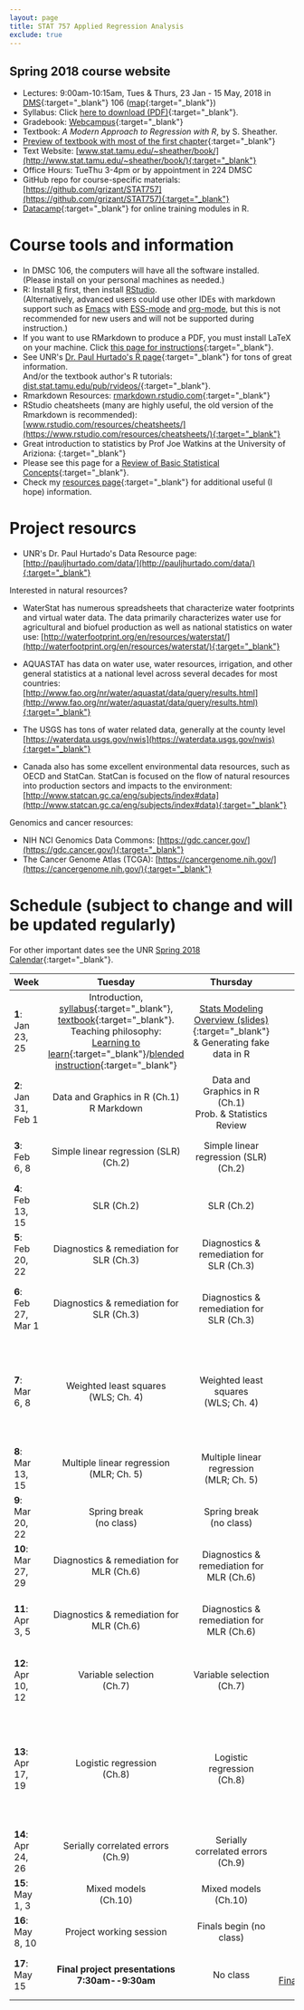 ```yaml
---
layout: page
title: STAT 757 Applied Regression Analysis
exclude: true
---
```


## Spring 2018 course website

- Lectures: 9:00am-10:15am, Tues & Thurs, 23 Jan - 15 May, 2018 in [DMS](http://www.unr.edu/around-campus/facilities/davidson){:target="_blank"} 106 ([map](https://www.google.com/maps/place/Davidson+Mathematics+%26+Science+Center,+Reno,+NV+89557){:target="_blank"})
- Syllabus: Click [here to download (PDF)](STAT_757_syllabus_Spring2018_Schissler.pdf){:target="_blank"}.
- Gradebook: [Webcampus](http://tlt.unr.edu/materials/login-canvas.html){:target="_blank"}
- Textbook: *A Modern Approach to Regression with R*, by S. Sheather.
- [Preview of textbook with most of the first chapter](https://books.google.com/books?id=zS3Jiyxqr98C&printsec=copyright#v=onepage&q&f=false){:target="_blank"}
- Text Website: [www.stat.tamu.edu/~sheather/book/](http://www.stat.tamu.edu/~sheather/book/){:target="_blank"}
- Office Hours: TueThu 3-4pm or by appointment in 224 DMSC
- GitHub repo for course-specific materials: [https://github.com/grizant/STAT757](https://github.com/grizant/STAT757){:target="_blank"}
- [Datacamp](https://www.datacamp.com/){:target="_blank"} for online training modules in R.

# Course tools and information
- In DMSC 106, the computers will have all the software installed.<br/>(Please install on your personal machines as needed.)
- R: Install [R](http://www.r-project.org/) first, then install [RStudio](http://www.rstudio.com/).<br/>(Alternatively, advanced users could use other IDEs with markdown support such as [Emacs](https://www.gnu.org/software/emacs/) with [ESS-mode](https://ess.r-project.org/) and [org-mode](https://orgmode.org/), but this is not recommended for new users and will not be supported during instruction.)
- If you want to use RMarkdown to produce a PDF, you must install LaTeX on your machine. Click [this page for instructions](http://www.pauljhurtado.com/latex/){:target="_blank"}.
- See UNR's [Dr. Paul Hurtado's R page](http://www.pauljhurtado.com/R/){:target="_blank"} for tons of great information. <br/> And/or the textbook author's R tutorials: [dist.stat.tamu.edu/pub/rvideos/](http://dist.stat.tamu.edu/pub/rvideos/){:target="_blank"}.
- Rmarkdown Resources: [rmarkdown.rstudio.com](http://rmarkdown.rstudio.com){:target="_blank"}
- RStudio cheatsheets (many are highly useful, the old version of the Rmarkdown is recommended): [www.rstudio.com/resources/cheatsheets/](https://www.rstudio.com/resources/cheatsheets/){:target="_blank"}
- Great introduction to statistics by Prof Joe Watkins at the University of Ariziona: [](http://math.arizona.edu/~jwatkins/math363s17.htm){:target="_blank"}
- Please see this page for a [Review of Basic Statistical Concepts](https://onlinecourses.science.psu.edu/statprogram/review_of_basic_statistics){:target="_blank"}.
- Check my [resources page](/resources/){:target="_blank"} for additional useful (I hope) information.

# Project resourcs

- UNR's Dr. Paul Hurtado's Data Resource page:[http://pauljhurtado.com/data/](http://pauljhurtado.com/data/){:target="_blank"}

Interested in natural resources?

- WaterStat has numerous spreadsheets that characterize water footprints and virtual water data. The data primarily characterizes water use for agricultural and biofuel production as well as national statistics on water use:
[http://waterfootprint.org/en/resources/waterstat/](http://waterfootprint.org/en/resources/waterstat/){:target="_blank"}

- AQUASTAT has data on water use, water resources, irrigation, and other general statistics at a national level across several decades for most countries:
[http://www.fao.org/nr/water/aquastat/data/query/results.html](http://www.fao.org/nr/water/aquastat/data/query/results.html){:target="_blank"}

- The USGS has tons of water related data, generally at the county level
[https://waterdata.usgs.gov/nwis](https://waterdata.usgs.gov/nwis){:target="_blank"}

- Canada also has some excellent environmental data resources, such as OECD and StatCan. StatCan is focused on the flow of natural resources into production sectors and impacts to the environment: 
[http://www.statcan.gc.ca/eng/subjects/index#data](http://www.statcan.gc.ca/eng/subjects/index#data){:target="_blank"}

Genomics and cancer resources:

- NIH NCI Genomics Data Commons: [https://gdc.cancer.gov/](https://gdc.cancer.gov/){:target="_blank"}
- The Cancer Genome Atlas (TCGA): [https://cancergenome.nih.gov/](https://cancergenome.nih.gov/){:target="_blank"}

# Schedule (subject to change and will be updated regularly)
For other important dates see the UNR [Spring 2018 Calendar](https://www.unr.edu/academic-central/academic-resources/academic-calendar#Spring2018){:target="_blank"}.

| Week | Tuesday | Thursday| Notes & materials |
|---|:---:|:---:|---:|
| **1**: Jan 23, 25 | Introduction, [syllabus](STAT_757_syllabus_Spring2018_Schissler.pdf){:target="_blank"}, [textbook](http://www.stat.tamu.edu/~sheather/book/){:target="_blank"}. <br/> Teaching philosophy:<br/>[Learning to learn](http://academicaffairs.arizona.edu/learning2learn){:target="_blank"}/[blended instruction](https://www.youtube.com/watch?v=paQCE58334M){:target="_blank"}| [Stats Modeling Overview (slides)](stats_modeling_overview.pdf){:target="_blank"}<br/>& Generating fake data in R| [Prob-distributions.pdf](/resources/prob-distributions.pdf){:target="_blank"}<br/>[Assignment1.Rmd](STAT_757_Assignment1.Rmd){:target="_blank"}<br/>[Assignment1.pdf](STAT_757_Assignment1.pdf){:target="_blank"}|
| **2**: Jan 31, Feb 1 | Data and Graphics in R (Ch.1) <br/> R Markdown <br/> | Data and Graphics in R (Ch.1) <br/>Prob. & Statistics Review|**Assignment1_DUE_2/4/18_by_midnight**|
| **3**: Feb 6, 8 | Simple linear regression (SLR) <br/> (Ch.2) <br/> | Simple linear regression (SLR) <br/> (Ch.2) <br/> |Assignment1_solutions:[.Rmd ](STAT_757_Assignment1_solutions.rmd){:target="_blank"}[.pdf](STAT_757_Assignment1_solutions.pdf){:target="_blank"}<br/>[indicators_v2.txt](indicators_v2.txt){:target="_blank"}<br/> [Chapter2_Sheather.R](Chapter2_Sheather.R){:target="_blank"} |
| **4**: Feb 13, 15 | <br/> SLR (Ch.2) <br/> <br/> | <br/> SLR (Ch.2) <br/> <br/>  |[Assignment2.Rmd](STAT_757_Assignment2.Rmd){:target="_blank"}<br/>[Assignment2.pdf](STAT_757_Assignment2.pdf){:target="_blank"}<br/>(**UPDATED 2/13/18**)|
| **5**: Feb 20, 22 | Diagnostics & remediation for<br/> SLR (Ch.3)   | Diagnostics & remediation for <br/> SLR (Ch.3) <br/> |**Assignment2_DUE_2/25/18_by_midnight** <br/> Assignment2_solutions:[.Rmd ](STAT_757_Assignment2_solutions.Rmd){:target="_blank"}[.pdf](STAT_757_Assignment2_solutions.pdf){:target="_blank"}||
| **6**: Feb 27, Mar 1 | Diagnostics & remediation for<br/> SLR (Ch.3) <br/> | Diagnostics & remediation for<br/> SLR (Ch.3)<br/> |[Assignment3.Rmd](STAT_757_Assignment3.Rmd){:target="_blank"}<br/>[Assignment3.pdf](STAT_757_Assignment3.pdf){:target="_blank"} <br/> **Assignment3_DUE_3/04/18_by_midnight** <br/> Assignment3_solutions:[.Rmd ](STAT_757_Assignment3_solutions.Rmd){:target="_blank"}[.pdf](STAT_757_Assignment3_solutions.pdf){:target="_blank"}||
| **7**: Mar 6, 8 | Weighted least squares<br/>(WLS; Ch. 4) <br/> | Weighted least squares<br/>(WLS; Ch. 4) <br/> |[Assignment4.Rmd](STAT_757_Assignment4.Rmd){:target="_blank"}<br/>[Assignment4.pdf](STAT_757_Assignment4.pdf){:target="_blank"} <br/> **Assignment4_DUE_3/11/18_by_midnight** <br/> **Exam1** (take-home) <br/> [Exam1.Rmd](STAT_757_Exam1.Rmd){:target="_blank"}<br/>[Exam1.pdf](STAT_757_Exam1.pdf){:target="_blank"}<br/>[Exam1_rubric.pdf](STAT_757_Exam1_rubric.pdf){:target="_blank"} <br/> Assignment4_solutions:[.Rmd ](STAT_757_Assignment4_solutions.Rmd){:target="_blank"}[.pdf](STAT_757_Assignment4_solutions.pdf){:target="_blank"}||
| **8**: Mar 13, 15 | Multiple linear regression <br/>(MLR; Ch. 5) | Multiple linear regression <br/>(MLR; Ch. 5) |[Assignment5.Rmd](STAT_757_Assignment5.Rmd){:target="_blank"}<br/>[Assignment5.pdf](STAT_757_Assignment5.pdf){:target="_blank"} <br/> Assignment5_solutions:[.Rmd ](STAT_757_Assignment5_solutions.Rmd){:target="_blank"}[.pdf](STAT_757_Assignment5_solutions.pdf){:target="_blank"}||
| **9**: Mar 20, 22 | Spring break <br/> (no class)| Spring break <br/>(no class) | |
| **10**: Mar 27, 29 | Diagnostics & remediation for MLR (Ch.6) <br/>  | Diagnostics & remediation for MLR (Ch.6) <br/> |<br/> **Assignment5_DUE_4/1/18_by_midnight** <br/> **Exam1_DUE_4/1/18_by_midnight**|
| **11**: Apr 3, 5 | Diagnostics & remediation for MLR (Ch.6) <br/>  | Diagnostics & remediation for MLR (Ch.6) <br/> |[Assignment6.Rmd](STAT_757_Assignment6.Rmd){:target="_blank"}<br/>[Assignment6.pdf](STAT_757_Assignment6.pdf){:target="_blank"} <br/> Assignment6_solutions:[.Rmd ](STAT_757_Assignment6_solutions.Rmd){:target="_blank"}[.pdf](STAT_757_Assignment6_solutions.pdf){:target="_blank"} <br/> **Assignment6_DUE_4/8/18_by_midnight**||
| **12**: Apr 10, 12 | Variable selection <br/> (Ch.7)| Variable selection <br/> (Ch.7) <br/>  |[Assignment7.Rmd](STAT_757_Assignment7.Rmd){:target="_blank"}<br/>[Assignment7.pdf](STAT_757_Assignment7.pdf){:target="_blank"} <br/> Assignment7_solutions:[.Rmd ](STAT_757_Assignment7_solutions.Rmd){:target="_blank"}[.pdf](STAT_757_Assignment7_solutions.pdf){:target="_blank"} <br/> **Assignment7_DUE_4/15/18_by_midnight**|
| **13**: Apr 17, 19 | Logistic regression <br/> (Ch.8)| Logistic regression <br/> (Ch.8)  |[Assignment8.Rmd](STAT_757_Assignment8.Rmd){:target="_blank"}<br/>[Assignment8.pdf](STAT_757_Assignment8.pdf){:target="_blank"} <br/> Ch8_slides:[.Rmd ](chapter8_slides.Rmd){:target="_blank"}[.ioslides](chapter8_slides.html){:target="_blank"}[ .html](chapter8_slides_html.html){:target="_blank"} <br/> Ch8_fake_data:[.Rmd ](fake_data_logistic_html.Rmd){:target="_blank"}[.html](fake_data_logistic_html.html){:target="_blank"} <br/> Assignment8_solutions:[.Rmd ](STAT_757_Assignment8_solutions.Rmd){:target="_blank"}[.pdf](STAT_757_Assignment8_solutions.pdf){:target="_blank"} <br/> **Assignment8_DUE_4/22/18_by_midnight**|
| **14**: Apr 24, 26 | Serially correlated errors <br/> (Ch.9)| Serially correlated errors <br/> (Ch.9) |[Assignment9.Rmd](STAT_757_Assignment9.Rmd){:target="_blank"}<br/>[Assignment9.pdf](STAT_757_Assignment9.pdf){:target="_blank"}<br/> **Assignment9_DUE_4/29/18_by_midnight**|
| **15**: May 1, 3 | Mixed models <br/> (Ch.10)| Mixed models <br/> (Ch.10)|[Assignment10.Rmd](STAT_757_Assignment10.Rmd){:target="_blank"}<br/>[Assignment10.pdf](STAT_757_Assignment10.pdf){:target="_blank"} <br/> **Assignment10_DUE_5/6/18_by_midnight**|
| **16**: May 8, 10 | Project working session <br/> | Finals begin (no class) <br/> | **Exam2** (take-home) <br/> **Exam2_DUE_5/13/18_by_midnight**|
| **17**: May 15 | **Final project presentations<br/>7:30am--9:30am** | No class |Rubrics:<br/>[Final_project_written_rubric.pdf](Final_project_written_rubric.pdf){:target="_blank"}<br/>[Final_project_presentation_rubric.pdf](Final_project_presentation_rubric.pdf){:target="_blank"}<br/>**Final_Written_Report_DUE_5/15/18_by_midnight**|
